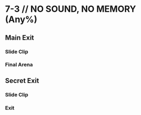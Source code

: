 # 7-3 // NO SOUND, NO MEMORY (Any%)


## Main Exit

### Slide Clip 

### Final Arena


## Secret Exit

### Slide Clip

### Exit

